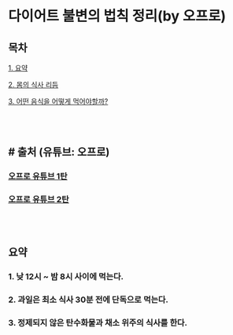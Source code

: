 다이어트 불변의 법칙 정리(by 오프로)
===

## 목차
[1. 요약](#요약)

[2. 몸의 식사 리듬](#몸의-식사-리듬)

[3. 어떤 음식을 어떻게 먹어야할까?](#어떤-음식을-어떻게-먹어야할까)

<br><br>

## # 출처 (유튜브: 오프로)
### [오프로 유튜브 1탄](https://www.youtube.com/watch?v=NLbF0JBaPjY "유튜브 링크")

### [오프로 유튜브 2탄](https://www.youtube.com/watch?v=sJQjm1-qQnI "유튜브 링크")

<br><br>

## 요약
### 1. 낮 12시 ~ 밤 8시 사이에 먹는다.
### 2. 과일은 최소 식사 30분 전에 단독으로 먹는다.
### 3. 정제되지 않은 탄수화물과 채소 위주의 식사를 한다.

<br><br>

## 몸의 식사 리듬
1. 섭취 주기 (12:00~20:00)
    - 먹고 소화시키는 시간
2. 동화 주기 (20:00~04:00)
    - 흡수 및 사용하는 시간
3. 배출 주기 (04:00~12:00)
    - 몸의 노폐물 제거 시간
    - 이때 배출을 잘 못하면 독소가 쌓이고 비만으로 이어질 수 있음
    - 꼭 먹어야겠으면, 과일만 허용

<br><br>

## 어떤 음식을 어떻게 먹어야할까?
1. 수분 음식 위주로 먹는다.
    - 수분이 많은 음식 (채소, 과일)
    - 응축된 음식(가공되고 처리하여 수분이 제거된 음식)

2. 과일은 공복에 단독으로 먹는다.
    - 식후에 먹지 않는다.
    - 다른 것과 같이 먹지 않는다.
    - 과일 먹고, 최소 30분간 다른 것을 먹지 않는다.

3. 식사 중간에 물을 마시지 않는다.

4. 음식은 섞어 먹지 않는다.
    - 한 종류의 음식만 먹는다. (특히 탄수화물 + 단백질 X)
    - 채소는 모든 것에 섞어 먹어도 된다

5. 단백질 음식을 적게 먹는다
    - 고기, 달걀, 우유를 최대한 피한다.
    - 달걀은 먹더라도 항생제가 없는 자연방목 위주로 소량만 먹는다.
    - 먹더라도 한종류만 소량을 먹는다(다른 음식 섞어먹지 말기)

6. 물 이외 다른 음료 마시지 말기
    - 커피, 홍차, 청량음료, 초콜릿 등 줄이기
